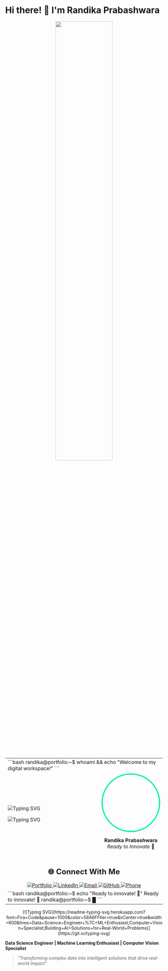# Hi there! 👋 I'm Randika Prabashwara

<div align="center">
<img src="https://github.com/SP-XD/SP-XD/blob/main/images/dev-working_rounded.gif?raw=true" width="60%">

<table>
<tr><td colspan="2">
```bash
randika@portfolio:~$ whoami && echo "Welcome to my digital workspace!"
```
</td></tr>
<tr>
<td align="left" width="60%">

<!-- First Animation Set: Professional Roles -->

![Typing SVG](https://readme-typing-svg.herokuapp.com?font=Ubuntu+Mono&size=18&duration=2000&pause=1000&color=00F5A0&vCenter=true&multiline=true&width=450&height=160&lines=📊+Data+Science+Engineer;🔥+ML+Enthusiast;⚗️+Research+Innovator;👁️+Computer+Vision+Specialist;🚀+Building+AI+Solutions+for+Real-World+Problems)

<!-- Second Animation Set: Featured Projects (with delay) -->
![Typing SVG](https://readme-typing-svg.herokuapp.com?font=Ubuntu+Mono&size=18&duration=2000&pause=1000&color=58A6FF&vCenter=true&multiline=false&width=450&height=30&lines=⚡+CSM-SR;🎯+IntellijSense;🛠️+Code+Crafters&repeat=false&delayStart=8000)

</td>
<td align="center" width="40%">
<img width="180" src="https://avatars.githubusercontent.com/u/randikapra?v=4" style="border-radius: 50%; border: 4px solid #00F5A0;">

**Randika Prabashwara**  
*Ready to Innovate* 🚀
</td>
</tr>
<tr><td colspan="2">

<div align="center">
    <h2>🌐 Connect With Me</h2>
    <a href="https://randikapra.github.io">
        <img src="https://img.shields.io/badge/🌐_Portfolio-Visit_Website-FF5722?style=for-the-badge" alt="Portfolio">
    </a>
    <a href="https://www.linkedin.com/in/randika-prabashwara-739bba237/">
        <img src="https://img.shields.io/badge/💼_LinkedIn-Connect-0077B5?style=for-the-badge" alt="LinkedIn">
    </a>
    <a href="mailto:randikap.20@cse.mrt.ac.lk">
        <img src="https://img.shields.io/badge/📧_Email-Contact-D14836?style=for-the-badge" alt="Email">
    </a>
    <a href="https://github.com/randikapra">
        <img src="https://img.shields.io/badge/💻_GitHub-Follow-181717?style=for-the-badge" alt="GitHub">
    </a>
    <a href="tel:+94775747823">
        <img src="https://img.shields.io/badge/📱_Phone-Call-25D366?style=for-the-badge" alt="Phone">
    </a>
</div>

</td></tr>
<tr><td colspan="2">
```bash
randika@portfolio:~$ echo "Ready to innovate! 🚀"
Ready to innovate! 🚀
randika@portfolio:~$ █
```
</td></tr>
</table>
</div>

<div align="center">
[![Typing SVG](https://readme-typing-svg.herokuapp.com?font=Fira+Code&pause=1000&color=58A6FF&center=true&vCenter=true&width=600&lines=Data+Science+Engineer+%7C+ML+Enthusiast;Computer+Vision+Specialist;Building+AI+Solutions+for+Real-World+Problems)](https://git.io/typing-svg)
</div>

**Data Science Engineer | Machine Learning Enthusiast | Computer Vision Specialist**
> *"Transforming complex data into intelligent solutions that drive real-world impact"*
